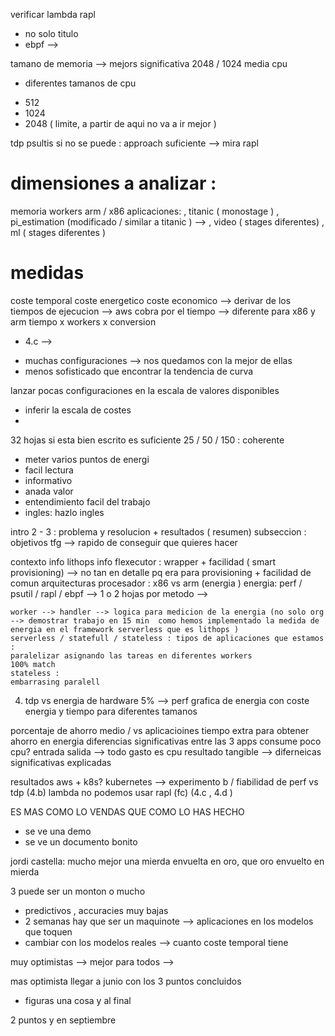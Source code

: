verificar lambda rapl 
- no solo titulo 
- ebpf --> 

tamano de memoria --> mejors significativa 2048 / 1024 media cpu 
* diferentes tamanos de cpu 
- 512
- 1024
- 2048 ( limite, a partir de aqui no va a ir mejor )


tdp psultis  si no se puede : approach suficiente --> mira rapl 


# dimensiones a analizar : 
memoria 
workers 
arm / x86 
aplicaciones: 
, titanic ( monostage )
, pi_estimation (modificado / similar a titanic ) --> 
, video  ( stages diferentes)
, ml ( stages diferentes )

# medidas 
coste temporal 
coste energetico 
coste economico --> derivar de los tiempos de ejecucion  --> aws cobra por el tiempo --> diferente para x86 y arm tiempo x workers x conversion 
- 4.c --> 

* muchas configuraciones --> nos quedamos con la mejor de ellas 
* menos sofisticado que encontrar la tendencia de curva 



lanzar pocas configuraciones en la escala de valores disponibles 
- inferir la escala de costes 
- 

32 hojas si esta bien escrito es suficiente 
25 / 50 / 150 : coherente 
- meter varios puntos de energi 
- facil lectura 
- informativo 
- anada valor 
- entendimiento facil del trabajo 
- ingles: hazlo ingles 



intro 2 - 3 : problema y resolucion + resultados ( resumen)
subseccion : objetivos tfg --> rapido de conseguir que quieres hacer 

contexto 
    info lithops 
    info flexecutor  : wrapper + facilidad ( smart provisioning) --> no tan en detalle pq era para provisioning + facilidad de comun 
    arquitecturas procesador : x86 vs arm (energia )
    energia: 
        perf / psutil / rapl / ebpf --> 1 o 2 hojas por metodo --> 
    
    worker --> handler --> logica para medicion de la energia (no solo org --> demostrar trabajo en 15 min  como hemos implementado la medida de energia en el framework serverless que es lithops ) 
    serverless / statefull / stateless : tipos de aplicaciones que estamos : 
    paralelizar asignando las tareas en diferentes workers 
    100% match 
    stateless : 
    embarrasing paralell 



4) tdp vs energia de hardware 5% --> perf 
grafica de energia con coste energia y tiempo para diferentes tamanos 


porcentaje de ahorro medio / vs aplicacioines 
tiempo extra para obtener ahorro en energia 
diferencias significativas entre las 3 apps 
consume poco cpu? 
entrada salida --> todo gasto es cpu 
resultado tangible --> diferneicas significativas explicadas



resultados aws + k8s? 
kubernetes --> experimento b / fiabilidad de perf vs tdp  (4.b)
lambda no podemos usar rapl (fc) (4.c , 4.d )





ES MAS COMO LO VENDAS QUE COMO LO HAS HECHO
- se ve una demo 
- se ve un documento bonito 

jordi castella: mucho mejor una mierda envuelta en oro, que oro envuelto en mierda 

3  puede ser un monton o mucho 
- predictivos , accuracies muy bajas 
- 2 semanas hay que ser un maquinote --> aplicaciones en los modelos que toquen 
- cambiar con los modelos reales --> cuanto coste temporal tiene 


muy optimistas --> mejor para todos --> 


mas optimista 
llegar a junio con los 3 puntos concluidos 
- figuras una cosa y al final 

2 puntos y en septiembre  


